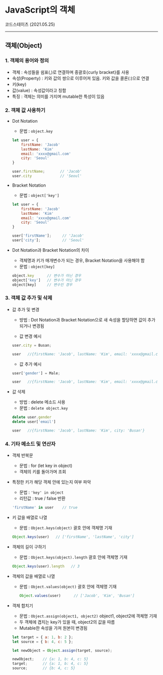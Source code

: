 # JavaScript의 객체
코드스테이츠 (2021.05.25)

***

## 객체(Object)

### 1. 객체의 용어와 정의
- 객체 : 속성들을 쉼표(,)로 연결하며 중괄호{curly bracket}를 사용
- 속성(Property) : 키와 값의 쌍으로 이루어져 있음. 키와 값을 콜론(:)으로 연결
- 키(key)
- 값(value) : 속성값이라고 칭함
- 특징 : 객체는 의미를 가지며 mutable한 특성이 있음

### 2. 객체 값 사용하기
- Dot Notation
  - 문법 : ```object.key```
  ```js
  let user = {
      firstName: 'Jacob'
      lastName: 'Kim'
      email: 'xxxx@gmail.com'
      city: 'Seoul'
  }

  user.firstName;       // 'Jacob'
  user.city             // 'Seoul'
  ```

- Bracket Notation
  - 문법 : ```object['key']```
  ```js
  let user = {
      firstName: 'Jacob'
      lastName: 'Kim'
      email: 'xxxx@gmail.com'
      city: 'Seoul'
  }

  user['firstName'];     // 'Jacob'
  user['city'];          // 'Seoul'
  ```

- Dot Notation과 Bracket Notation의 차이
  - 객체명과 키가 매개변수가 되는 경우, Bracket Notation을 사용해야 함
  - 문법 : ```object[key]```
  ```js
  object.key      // 변수가 아닌 경우
  object['key']   // 변수가 아닌 경우
  object[key]     // 변수인 경우
  ```

### 3. 객체 값 추가 및 삭제

- 값 추가 및 변경
  - 방법 : Dot Notation과 Bracket Notation으로 새 속성을 할당하면 값이 추가되거나 변경됨

  - 값 변경 예시
  ```js
  user.city = Busan;

  user   //{firstName: 'Jacob', lastName: 'Kim', email: 'xxxx@gmail.com', city: 'Busan'}
  ```

  - 값 추가 예시
  ```js
  user['gender'] = Male;

  user   //{firstName: 'Jacob', lastName: 'Kim', email: 'xxxx@gmail.com', city: 'Busan', gender: 'Male'}
  ```

- 값 삭제
  - 방법 : delete 메소드 사용
  - 문법 : ```delete object.key```
  ```js
  delete user.gender
  delete user['email']

  user   //{firstName: 'Jacob', lastName: 'Kim', city: 'Busan'}
  ```

### 4. 기타 메소드 및 연산자

- 객체 반복문
  - 문법 : for (let key in object)
  - 객체의 키를 돌아가며 조회

- 특정한 키가 해당 객체 안에 있는지 여부 파악
  - 문법 : ```'key' in object```
  - 리턴값 : true / false 반환
  ```js
  'firstName' in user    // true
  ```

- 키 값을 배열로 나열
  - 문법 : ```Object.keys(object)``` 괄호 안에 객체명 기재
  ```js
  Object.keys(user)   // ['firstName', 'lastName', 'city']
  ```

- 객체의 길이 구하기
  - 문법 : ```Object.keys(object).length``` 괄호 안에 객체명 기재
  ```js
  Object.keys(user).length   // 3
  ```

- 객체의 값을 배열로 나열
  - 문법 : ```Object.values(object)``` 괄호 안에 객체명 기재
    ```js
    Object.values(user)      // ['Jacob', 'Kim', 'Busan']
    ```

- 객체 합치기
  - 문법 : ```Object.assign(object1, object2)``` object1, object2에 객체명 기재
  - 두 객체에 겹치는 key가 있을 때, object2의 값을 따름
  - Mutable한 속성을 가져 원본이 변경됨
  ```js
  let target = { a: 1, b: 2 };
  let source = { b: 4, c: 5 };

  let newObject = Object.assign(target, source);

  newObject;    // {a: 1, b: 4, c: 5}
  target;       // {a: 1, b: 4, c: 5}
  source;       // {b: 4, c: 5}
  ```

